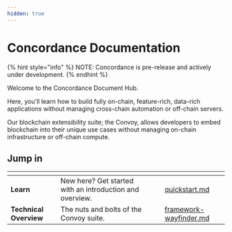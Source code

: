 ```yaml
---
hidden: true
---
```


# Concordance Documentation

{% hint style="info" %}
NOTE: Concordance is pre-release and actively under development.
{% endhint %}

Welcome to the Concordance Document Hub.&#x20;

Here, you'll learn how to build fully on-chain, feature-rich, data-rich applications without managing cross-chain automation or off-chain servers.&#x20;

Our blockchain extensibility suite; the Convoy, allows developers to embed blockchain into their unique use cases without managing on-chain infrastructure or off-chain compute.&#x20;





## Jump in

<table data-card-size="large" data-view="cards" data-full-width="false"><thead><tr><th></th><th></th><th data-hidden data-type="files"></th><th data-hidden></th><th data-hidden data-card-target data-type="content-ref"></th></tr></thead><tbody><tr><td><strong>Learn</strong></td><td>New here? Get started with an introduction and overview.  </td><td></td><td></td><td><a href="learn/quickstart.md">quickstart.md</a></td></tr><tr><td><strong>Technical Overview</strong></td><td> The nuts and bolts of the Convoy suite. </td><td></td><td></td><td><a href="technical-guides/framework-wayfinder.md">framework-wayfinder.md</a></td></tr></tbody></table>

